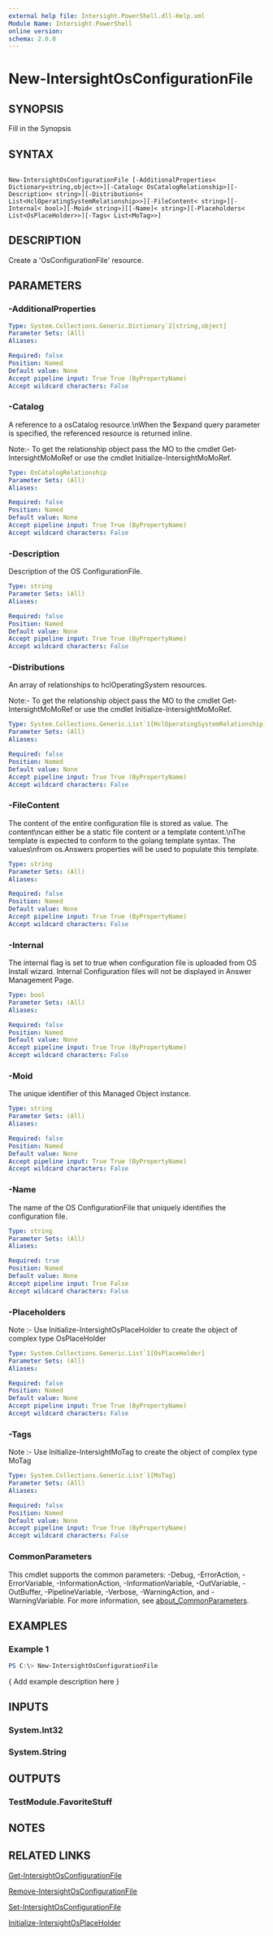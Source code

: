 ```yaml
---
external help file: Intersight.PowerShell.dll-Help.xml
Module Name: Intersight.PowerShell
online version:
schema: 2.0.0
---
```


# New-IntersightOsConfigurationFile

## SYNOPSIS
Fill in the Synopsis

## SYNTAX

```

New-IntersightOsConfigurationFile [-AdditionalProperties< Dictionary<string,object>>][-Catalog< OsCatalogRelationship>][-Description< string>][-Distributions< List<HclOperatingSystemRelationship>>][-FileContent< string>][-Internal< bool>][-Moid< string>][[-Name]< string>][-Placeholders< List<OsPlaceHolder>>][-Tags< List<MoTag>>]

```

## DESCRIPTION
Create a &apos;OsConfigurationFile&apos; resource.

## PARAMETERS

### -AdditionalProperties


```yaml
Type: System.Collections.Generic.Dictionary`2[string,object]
Parameter Sets: (All)
Aliases:

Required: false
Position: Named
Default value: None
Accept pipeline input: True True (ByPropertyName)
Accept wildcard characters: False
```

### -Catalog
A reference to a osCatalog resource.\nWhen the $expand query parameter is specified, the referenced resource is returned inline.

 Note:- To get the relationship object pass the MO to the cmdlet Get-IntersightMoMoRef 
or use the cmdlet Initialize-IntersightMoMoRef.

```yaml
Type: OsCatalogRelationship
Parameter Sets: (All)
Aliases:

Required: false
Position: Named
Default value: None
Accept pipeline input: True True (ByPropertyName)
Accept wildcard characters: False
```

### -Description
Description of the OS ConfigurationFile.

```yaml
Type: string
Parameter Sets: (All)
Aliases:

Required: false
Position: Named
Default value: None
Accept pipeline input: True True (ByPropertyName)
Accept wildcard characters: False
```

### -Distributions
An array of relationships to hclOperatingSystem resources.

 Note:- To get the relationship object pass the MO to the cmdlet Get-IntersightMoMoRef 
or use the cmdlet Initialize-IntersightMoMoRef.

```yaml
Type: System.Collections.Generic.List`1[HclOperatingSystemRelationship]
Parameter Sets: (All)
Aliases:

Required: false
Position: Named
Default value: None
Accept pipeline input: True True (ByPropertyName)
Accept wildcard characters: False
```

### -FileContent
The content of the entire configuration file is stored as value. The content\ncan either be a static file content or a template content.\nThe template is expected to conform to the golang template syntax. The values\nfrom os.Answers properties will be used to populate this template.

```yaml
Type: string
Parameter Sets: (All)
Aliases:

Required: false
Position: Named
Default value: None
Accept pipeline input: True True (ByPropertyName)
Accept wildcard characters: False
```

### -Internal
The internal flag is set to true when configuration file is uploaded from OS Install wizard. Internal Configuration files will not be displayed in Answer Management Page.

```yaml
Type: bool
Parameter Sets: (All)
Aliases:

Required: false
Position: Named
Default value: None
Accept pipeline input: True True (ByPropertyName)
Accept wildcard characters: False
```

### -Moid
The unique identifier of this Managed Object instance.

```yaml
Type: string
Parameter Sets: (All)
Aliases:

Required: false
Position: Named
Default value: None
Accept pipeline input: True True (ByPropertyName)
Accept wildcard characters: False
```

### -Name
The name of the OS ConfigurationFile that uniquely identifies the configuration file.

```yaml
Type: string
Parameter Sets: (All)
Aliases:

Required: true
Position: Named
Default value: None
Accept pipeline input: True False
Accept wildcard characters: False
```

### -Placeholders


Note :- Use Initialize-IntersightOsPlaceHolder to create the object of complex type OsPlaceHolder

```yaml
Type: System.Collections.Generic.List`1[OsPlaceHolder]
Parameter Sets: (All)
Aliases:

Required: false
Position: Named
Default value: None
Accept pipeline input: True True (ByPropertyName)
Accept wildcard characters: False
```

### -Tags


Note :- Use Initialize-IntersightMoTag to create the object of complex type MoTag

```yaml
Type: System.Collections.Generic.List`1[MoTag]
Parameter Sets: (All)
Aliases:

Required: false
Position: Named
Default value: None
Accept pipeline input: True True (ByPropertyName)
Accept wildcard characters: False
```


### CommonParameters
This cmdlet supports the common parameters: -Debug, -ErrorAction, -ErrorVariable, -InformationAction, -InformationVariable, -OutVariable, -OutBuffer, -PipelineVariable, -Verbose, -WarningAction, and -WarningVariable. For more information, see [about_CommonParameters](http://go.microsoft.com/fwlink/?LinkID=113216).

## EXAMPLES

### Example 1
```powershell
PS C:\> New-IntersightOsConfigurationFile
```

{ Add example description here }

## INPUTS

### System.Int32

### System.String

## OUTPUTS

### TestModule.FavoriteStuff

## NOTES

## RELATED LINKS

[Get-IntersightOsConfigurationFile](./Get-IntersightOsConfigurationFile.md)

[Remove-IntersightOsConfigurationFile](./Remove-IntersightOsConfigurationFile.md)

[Set-IntersightOsConfigurationFile](./Set-IntersightOsConfigurationFile.md)

[Initialize-IntersightOsPlaceHolder](./Initialize-IntersightOsPlaceHolder.md)

